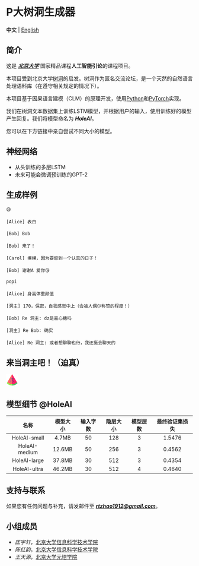 # P大树洞生成器

**中文** | [English](index.md)

## 简介

这是 [***北京大学***](https://www.pku.edu.cn) 国家精品课程**人工智能引论**的课程项目。

本项目受到北京大学[树洞](https://pkuhelper.pku.edu.cn/hole/)的启发。树洞作为匿名交流论坛，是一个天然的自然语言处理语料库（在遵守相关规定的情况下）。

本项目基于因果语言建模（CLM）的原理开发，使用[Python](https://www.python.org)和[PyTorch](https://pytorch.org)实现。

我们在树洞文本数据集上训练LSTM模型，并根据用户的输入，使用训练好的模型产生回复。我们将模型命名为 ***HoleAI***。

您可以在下方链接中亲自尝试不同大小的模型。

## 神经网络

- 从头训练的多层LSTM
- 未来可能会微调预训练的GPT-2

## 生成样例
```
😅

[Alice] 表白

[Bob] Bob

[Bob] 来了！

[Carol] 摸摸，因为要留到一个认真的日子！

[Bob] 谢谢A 爱你😘
```
```
popi

[Alice] 身高体重颜值

[洞主] 170，保密，自我感觉中上（会被人偶尔称赞的程度！）

[Bob] Re 洞主: dz是嘉心糖吗

[洞主] Re Bob: 确实

[Alice] Re 洞主: 或者想聊聊也行，我还挺会聊天的
```

## 来当洞主吧！（迫真）

<!-- [😅😅😅😅😅😅😅😅😅😅😅😅😅😅😅😅😅😅😅😅😅😅😅😅😅😅😅😅😅😅😅😅😅😅](https://share.streamlit.io/hirojifukuyama/pkuhole/app.py) -->
[![](Unknown)](https://share.streamlit.io/hirojifukuyama/pkuhole/app.py)

## 模型细节 @HoleAI

|名称|模型大小|输入字数|隐层大小|模型层数|最终验证集损失|
| :------: | :------: | :------: | :------: | :------: | :------: |
|HoleAI-small|4.7MB|50|128|3|1.5476|
|HoleAI-medium|12.6MB|50|256|3|0.4562|
|HoleAI-large|37.8MB|30|512|3|0.4354|
|HoleAI-ultra|46.2MB|30|512|4|0.4640|

## 支持与联系

如果您有任何问题与补充，请发邮件至 ***rtzhao1912@gmail.com***。

## 小组成员
- *匡宇轩*，[北京大学信息科学技术学院](https://eecs.pku.edu.cn)
- *陈红韵*，[北京大学信息科学技术学院](https://eecs.pku.edu.cn)
- *王天源*，[北京大学元培学院](https://yuanpei.pku.edu.cn)